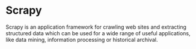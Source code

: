 # Scrapy 
Scrapy is an application framework for crawling web sites and extracting structured data which can be used for a wide range of useful applications,
like data mining, information processing or historical archival.
